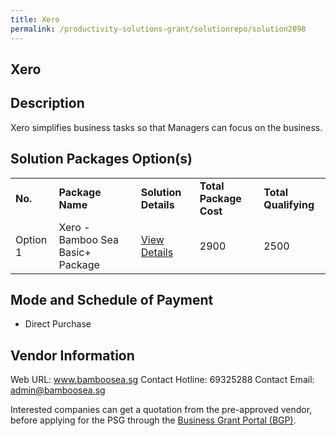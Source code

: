 ```yaml
---
title: Xero
permalink: /productivity-solutions-grant/solutionrepo/solution2098
---
```


## Xero

## Description

Xero simplifies business tasks so that Managers can focus on the business.

## Solution Packages Option(s)

<table>
<tr>
<td><b>No.</b></td>
<td><b>Package Name</b></td>
<td><b>Solution Details</b></td>
<td><b>Total Package Cost</b></td>
<td><b>Total Qualifying</b></td>
</tr>
<tr>
<td>Option 1</td>
<td>Xero - Bamboo Sea Basic+ Package</td>
<td><a href='https://www.gobusiness.gov.sg/images/psg/Bamboo20200550_Desensitised_Annex_3_Part_3.pdf'>View Details</a></td>
<td>2900</td>
<td>2500</td>
</tr>
</table>

## Mode and Schedule of Payment

 - Direct Purchase

## Vendor Information

 Web URL: www.bamboosea.sg 
Contact Hotline: 69325288 
Contact Email: admin@bamboosea.sg 


Interested companies can get a quotation from the pre-approved vendor, before applying for the PSG through the <a href='https://www.businessgrants.gov.sg/'>Business Grant Portal (BGP)</a>.

<script src="/jquery/resize-tables.js"></script>
